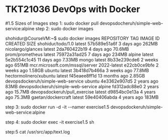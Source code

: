 # TKT21036  DevOps with Docker

#1.5 Sizes of Images
step 1: sudo docker pull devopsdocheruh/simple-web-service:alpine
step 2: sudo docker images

shohidur@CourseVM:~$ sudo docker images
REPOSITORY                          TAG           IMAGE ID       CREATED         SIZE
shohidur/todo/1.0                   latest        57b589e51a6f   3 days ago      262MB
nicolargo/glances                   latest        2da760422b19   4 days ago      70.6MB
prom/prometheus                     latest        75972a31ad25   7 days ago      234MB
alpine                              latest        5e2b554c1c45   11 days ago     7.33MB
mongo                               latest        8b33e239cde6   2 weeks ago     651MB
mcr.microsoft.com/mssql/server      2022-latest   e22cb0ce9bfe   2 weeks ago     1.58GB
ubuntu                              latest        3b418d7b466a   3 weeks ago     77.8MB
hectormolinero/xubuntu              latest        f45eaee8ff1d   13 months ago   2.85GB
devopsdockeruh/simple-web-service   ubuntu        4e3362e907d5   2 years ago     83MB
devopsdockeruh/simple-web-service   alpine        fd312adc88e0   2 years ago     15.7MB
devopsdockeruh/pull_exercise        latest        d9854bc0e13a   4 years ago     75.3MB
gaetan/dockercraft                  latest        59e40406abda   4 years ago     183MB

step 3: sudo docker run -d -it --namer exercise1.5 devopsdockeruh/simple-web-service:alpine

step 4: sudo docker exec -it exercise1.5 sh

step:5 cat /usr/src/app/text.log
